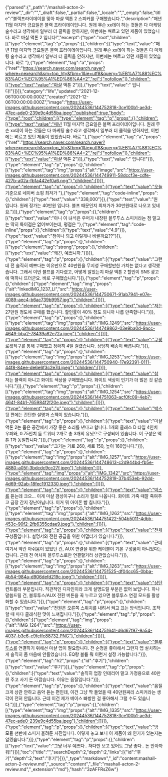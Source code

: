 {"parsed":{"_path":"/mashall-acton-2-review","_dir":"","_draft":false,"_partial":false,"_locale":"","_empty":false,"title":"블랙프라이데이를 맞아 마샬 액톤 2 스피커를 구매했습니다.","description":"매년 11월 마지막 금요일은 블랙 프라이데이입니다. 원래 무슨 xx데이 하는 것들은 다 마케팅 술수라고 생각해서 일부러 더 클릭을 안하지만, 이번에는 벼르고 있던 제품이 있었습니다. 바로 마샬 액톤 2 입니다!","excerpt":{"type":"root","children":[{"type":"element","tag":"p","props":{},"children":[{"type":"text","value":"매년 11월 마지막 금요일은 블랙 프라이데이입니다. 원래 무슨 xx데이 하는 것들은 다 마케팅 술수라고 생각해서 일부러 더 클릭을 안하지만, 이번에는 벼르고 있던 제품이 있었습니다. 바로 "},{"type":"element","tag":"a","props":{"href":"https://search.naver.com/search.naver?where=nexearch&sm=top_hty&fbm=1&ie=utf8&query=%EB%A7%88%EC%83%AC+%EC%95%A1%ED%86%A4+2","rel":["nofollow"]},"children":[{"type":"text","value":"마샬 액톤 2"}]},{"type":"text","value":" 입니다!"}]}]},"category":"life","updated":"2021-12-06T00:00:00.000Z","created":"2021-12-06T00:00:00.000Z","image":"https://user-images.githubusercontent.com/20244536/144752818-3ce100b1-ae3d-47ec-ade0-239e9c4d55ba.jpeg","published":true,"body":{"type":"root","children":[{"type":"element","tag":"p","props":{},"children":[{"type":"text","value":"매년 11월 마지막 금요일은 블랙 프라이데이입니다. 원래 무슨 xx데이 하는 것들은 다 마케팅 술수라고 생각해서 일부러 더 클릭을 안하지만, 이번에는 벼르고 있던 제품이 있었습니다. 바로 "},{"type":"element","tag":"a","props":{"href":"https://search.naver.com/search.naver?where=nexearch&sm=top_hty&fbm=1&ie=utf8&query=%EB%A7%88%EC%83%AC+%EC%95%A1%ED%86%A4+2","rel":["nofollow"]},"children":[{"type":"text","value":"마샬 액톤 2"}]},{"type":"text","value":" 입니다!"}]},{"type":"element","tag":"p","props":{},"children":[{"type":"element","tag":"img","props":{"alt":"image","src":"https://user-images.githubusercontent.com/20244536/144749911-58dccf3e-cdfe-427b-a02a-fb1a442ef0a6.png"},"children":[]}]},{"type":"element","tag":"p","props":{},"children":[{"type":"text","value":"오늘 기준으로 네이버 쇼핑 최저가 "},{"type":"element","tag":"code-inline","props":{},"children":[{"type":"text","value":"338,000"}]},{"type":"text","value":"원 입니다. 원래 정가는 40만원 입니다. 블프 때문인지 최저가가 30만원대로 나오고 있네요."}]},{"type":"element","tag":"p","props":{},"children":[{"type":"text","value":"아니 이 녀석은 우퍼가 내장된 블루투스 스피커라는 점 말고는 딱히 특이점은 없어보이는데, 평점은 "},{"type":"element","tag":"code-inline","props":{},"children":[{"type":"text","value":"4.9"}]},{"type":"text","value":"점이나 되고 이렇게나 비쌀까요??"}]},{"type":"element","tag":"p","props":{},"children":[{"type":"element","tag":"strong","props":{},"children":[{"type":"text","value":"왜긴, 예쁘니까."}]}]},{"type":"element","tag":"p","props":{},"children":[{"type":"text","value":"그런데 전 솔직히 예쁘다는 이유만으로 40만원을 무지성 구매할만한 가치는 없다고 생각했습니다. 그래서 이번 블프를 기다렸고, 어떻게 알았는지 마샬 액톤 2 할인이 SNS 광고에 떡하니 뜨더군요. 바로 구매했습니다."}]},{"type":"element","tag":"p","props":{},"children":[{"type":"element","tag":"img","props":{"alt":"InkedIMG_1237_LI","src":"https://user-images.githubusercontent.com/20244536/144750671-91ab7941-e07e-4089-aec4-b6ac739b9957.jpg"},"children":[]}]},{"type":"element","tag":"p","props":{},"children":[{"type":"text","value":"저는 27만원 정도에 구매를 했습니다. 할인률이 40% 정도 되니까 나름 만족합니다."}]},{"type":"element","tag":"p","props":{},"children":[{"type":"element","tag":"img","props":{"alt":"IMG_1249","src":"https://user-images.githubusercontent.com/20244536/144749862-03e9ba0d-9acc-4649-bba2-78439a82e72a.jpeg"},"children":[]}]},{"type":"element","tag":"p","props":{},"children":[{"type":"text","value":"쿠팡 로켓직구를 통해 구매했고 정확히 4일 걸렸습니다. 상당히 배송이 빠릅니다."}]},{"type":"element","tag":"p","props":{},"children":[{"type":"element","tag":"img","props":{"alt":"IMG_1253","src":"https://user-images.githubusercontent.com/20244536/144750940-17e92391-0111-44f8-84ee-de6e6f3c2e7d.jpeg"},"children":[]}]},{"type":"element","tag":"p","props":{},"children":[{"type":"text","value":"참 저는 블랙이 아니고 화이트 색상을 구매했습니다. 화이트 색상이 인기가 더 많은 것 같습니다."}]},{"type":"element","tag":"p","props":{},"children":[{"type":"element","tag":"img","props":{"alt":"IMG_1254","src":"https://user-images.githubusercontent.com/20244536/144751063-acf0fc09-4eb7-464f-84b1-765984f2f20e.jpeg"},"children":[]}]},{"type":"element","tag":"p","props":{},"children":[{"type":"text","value":"박스 뒷 편에는 간단한 설명과 스펙이 있습니다."}]},{"type":"element","tag":"p","props":{},"children":[{"type":"text","value":"마샬 액톤 2는 좁은 공간에서 가장 좋은 소리를 낸다고 합니다. 1개의 클래스 D 타입 4인치 우퍼와, 0.75인치 돔 트위터 2개로 총 3개의 유닛으로 구성되어 있습니다. 이 구성은 액톤 1과 동일합니다."}]},{"type":"element","tag":"p","props":{},"children":[{"type":"text","value":"크기는 가로 260, 세로 150, 높이 160입니다."}]},{"type":"element","tag":"p","props":{},"children":[{"type":"element","tag":"img","props":{"alt":"IMG_1257","src":"https://user-images.githubusercontent.com/20244536/144748613-c2d944bd-fb5e-4880-a05f-3bdcdc9cc27f.jpeg"},"children":[]},{"type":"element","tag":"img","props":{"alt":"IMG_1342","src":"https://user-images.githubusercontent.com/20244536/144752819-37b453eb-92dd-4d69-92ab-18fec1912330.jpeg"},"children":[]}]},{"type":"element","tag":"p","props":{},"children":[{"type":"text","value":"박스를 뜯는데 크으... 이게 마샬 갬성이구나 소리가 절로 나옵니다. 화이트 가죽 때깔 죽여주고 금장 간지 장난아닙니다. 이거 뭐 아이폰 뺨 칩니다."}]},{"type":"element","tag":"p","props":{},"children":[{"type":"element","tag":"img","props":{"alt":"IMG_1262","src":"https://user-images.githubusercontent.com/20244536/144751422-504b5011-4dbb-453c-90f2-2fb6355cdae9.jpeg"},"children":[]}]},{"type":"element","tag":"p","props":{},"children":[{"type":"text","value":"전체 구성품입니다. 설명서와 전원 공급을 위한 어댑터가 있습니다."}]},{"type":"element","tag":"p","props":{},"children":[{"type":"text","value":"근데 여기서 약간 아쉬움이 있었던 건, AUX 연결을 위한 케이블이 기본 구성품이 아니었다는 겁니다. 근데 전 어차피 블루투스로만 연결할거라 상관없습니다."}]},{"type":"element","tag":"p","props":{},"children":[{"type":"element","tag":"img","props":{"alt":"IMG_1263","src":"https://user-images.githubusercontent.com/20244536/144751525-df04cc65-0bba-4b54-984a-d906defd219c.jpeg"},"children":[]}]},{"type":"element","tag":"p","props":{},"children":[{"type":"text","value":"상단 컨트롤러 부분입니다. 직관적인 디자인이라 크게 설명드릴 부분은 없어 보입니다. 하나 말씀드릴 건, 블루투스/AUX 전환 버튼을 꾹 누르고 있으면 블루투스 연결 모드를 활성화할 수 있습니다."}]},{"type":"element","tag":"p","props":{},"children":[{"type":"text","value":"전원은 오른쪽 스위치를 내려서 켜고 끄는 방식입니다. 조작할 때 마다 클래식한 맛이 느껴집니다."}]},{"type":"element","tag":"p","props":{},"children":[{"type":"element","tag":"img","props":{"alt":"IMG_1264","src":"https://user-images.githubusercontent.com/20244536/144751641-d6d67f97-9a54-4037-b3c6-c9fcffc88732.PNG"},"children":[]}]},{"type":"element","tag":"p","props":{},"children":[{"type":"text","value":"블루투스를 연결하기 위해선 마샬 앱이 필요합니다. 전 순정을 좋아해서 그런지 앱 설치하는 게 솔직히 좀 마음에 안들었습니다. EQ랑 볼륨 뭐 이런거 설정 가능합니다."}]},{"type":"element","tag":"h2","props":{"id":"후기"},"children":[{"type":"text","value":"후기"}]},{"type":"element","tag":"p","props":{},"children":[{"type":"text","value":"솔직히 업장 인테리어 말고 가정용으로 40만원 주고 사기 돈 아깝습니다. 이유는 음질입니다."}]},{"type":"element","tag":"p","props":{},"children":[{"type":"text","value":"음질 크게 상관 안하고 음악 듣는 편인데, 이건 그냥 딱 들었을 때 40만원짜리 스피커라는 생각이 전혀 안듭니다. 근데 이건 제가 베이스 빠방한 걸 좋아해서 그럴 수도 있습니다."}]},{"type":"element","tag":"p","props":{},"children":[{"type":"element","tag":"img","props":{"alt":"IMG_1335","src":"https://user-images.githubusercontent.com/20244536/144752818-3ce100b1-ae3d-47ec-ade0-239e9c4d55ba.jpeg"},"children":[]}]},{"type":"element","tag":"p","props":{},"children":[{"type":"text","value":"방 모듈 선반에 스피커 올려둔 사진입니다. 이렇게 놓고 보니 이 제품이 왜 인기가 있는지는 알겠습니다."}]},{"type":"element","tag":"p","props":{},"children":[{"type":"text","value":"그냥 너무 예쁘다.. 쳐다만 보고 있어도 그냥 좋다.. 돈 안아까워!"}]}],"toc":{"title":"","searchDepth":2,"depth":2,"links":[{"id":"후기","depth":2,"text":"후기"}]}},"_type":"markdown","_id":"content:mashall-acton-2-review.md","_source":"content","_file":"mashall-acton-2-review.md","_extension":"md"},"hash":"3zAFFRsZ6w"}